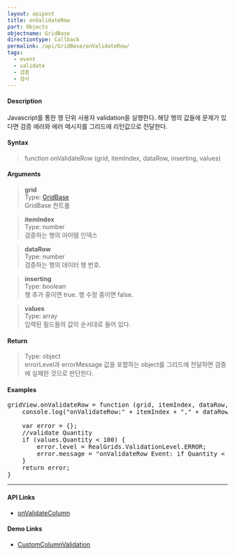 ```yaml
---
layout: apipost
title: onValidateRow
part: Objects
objectname: GridBase
directiontype: Callback
permalink: /api/GridBase/onValidateRow/
tags:
  - event
  - validate
  - 검증
  - 검사
---
```



#### Description

 Javascript를 통한 행 단위 사용자 validation을 실행한다. 해당 행의 값들에 문제가 있다면 검증 에러와 에러 메시지를 그리드에 리턴값으로 전달한다.  

#### Syntax

> function onValidateRow (grid, itemIndex, dataRow, inserting, values)  

#### Arguments

> **grid**  
> Type: [GridBase](/api/GridBase/)  
> GridBase 컨트롤  

> **itemIndex**  
> Type: number  
> 검증하는 행의 아이템 인덱스  

> **dataRow**  
> Type: number  
> 검증하는 행의 데이터 행 번호.  

> **inserting**  
> Type: boolean  
> 행 추가 중이면 true. 행 수정 중이면 false.  

> **values**  
> Type: array  
> 입력된 필드들의 값이 순서대로 들어 있다.  

#### Return

> Type: object  
> errorLevel과 errorMessage 값을 포함하는 object를 그리드에 전달하면 검증에 실패한 것으로 판단한다.  

#### Examples 

<pre class="prettyprint">
gridView.onValidateRow = function (grid, itemIndex, dataRow, inserting, values) {
    console.log("onValidateRow:" + itemIndex + "," + dataRow + "," + inserting + "," + values.Quantity + "," + values.UnitPrice);

    var error = {};
    //validate Quantity
    if (values.Quantity < 100) {
        error.level = RealGrids.ValidationLevel.ERROR;
        error.message = "onValidateRow Event: if Quantity < 100, validation level 'ERROR!!'";
    }
    return error;
}
</pre>

---

#### API Links

* [onValidateColumn](/api/GridBase/onValidateColumn)

#### Demo Links

* [CustomColumnValidation](http://demo.realgrid.com/Validation/CustomColumnValidation/)